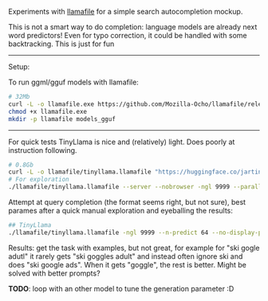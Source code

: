 Experiments with [llamafile](https://github.com/Mozilla-Ocho/llamafile) for a simple search autocompletion mockup.

This is not a smart way to do completion: language models are already next word predictors! Even for typo correction, it could be handled with some backtracking. This is just for fun

---

Setup:

To run ggml/gguf models with llamafile:
```bash
# 32Mb
curl -L -o llamafile.exe https://github.com/Mozilla-Ocho/llamafile/releases/download/0.6.2/llamafile-0.6.2
chmod +x llamafile.exe
mkdir -p llamafile models_gguf
```

---

For quick tests TinyLlama is nice and (relatively) light. Does poorly at instruction following.
```bash
# 0.8Gb
curl -L -o llamafile/tinyllama.llamafile "https://huggingface.co/jartine/TinyLlama-1.1B-Chat-v1.0-GGUF/resolve/main/TinyLlama-1.1B-Chat-v1.0.Q5_K_M.llamafile?download=true" && chmod +x tinyllama.llamafile
# For exploration
./llamafile/tinyllama.llamafile --server --nobrowser -ngl 9999 --parallel 2 --port 8080
```

Attempt at query completion (the format seems right, but not sure), best parames after a quick manual exploration and eyeballing the results:
```bash
## TinyLlama
./llamafile/tinyllama.llamafile -ngl 9999 --n-predict 64 --no-display-prompt --escape --temp 0.6 --top-k 100 --top-p 0.7 --p-accept 0.0 -p "'$(cat prompts/prompt_tinyllama.txt)'" 2>/dev/null
```

Results: get the task with examples, but not great, for example for "ski gogle adutl" it rarely gets "ski goggles adult" and instead often ignore ski and does "ski google ads". When it gets "goggle", the rest is better. Might be solved with better prompts?

**TODO**: loop with an other model to tune the generation parameter :D
